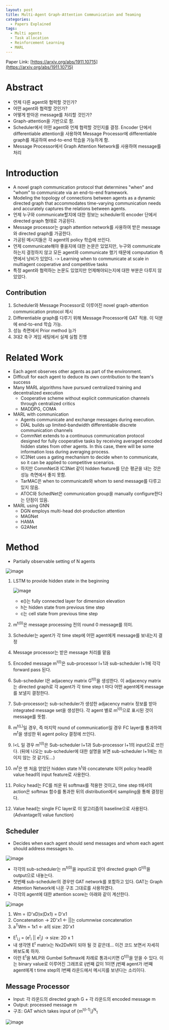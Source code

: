 ```yaml
---
layout: post
title: Multi-Agent Graph-Attention Communication and Teaming
categories:
  - Papers Explained
tags:
  - Multi agents
  - Task allocation
  - Reinforcement Learning
  - MARL
---
```

Paper Link: [https://arxiv.org/abs/1911.10715](https://arxiv.org/abs/1911.10715)

# Abstract

* 언제 다른 agent와 협력할 것인가?
* 어떤 agent와 협력할 것인가?
* 어떻게 받아온 message를 처리할 것인가?
* Graph-attention을 기반으로 함.
* Scheduler에서 어떤 agent와 언제 협력할 것인지를 결정. Encoder 단에서 differentiable attention을 사용하여 Message Processor에 differentiable graph를 제공하여 end-to-end 학습을 가능하게 함.
* Message Processor에서 Graph Attention Network를 사용하여 message를 처리

# Introduction

* A novel graph communication protocol that determines "when" and "whom" to communicate via an end-to-end framework.
* Modeling the topology of connections between agents as a dynamic directed graph that accommodates time-varying communication needs and accurately captures the relations between agents.
* 언제 누구와 communicate할지에 대한 정보는 scheduler의 encoder 단에서 directed graph 형태로 가공된다.
* Message processor는 graph attention network를 사용하여 받은 message와 directed graph를 가공한다.
* 가공된 메시지들은 각 agent의 policy 학습에 쓰인다.
* 언제 communicate해야 좋을지에 대한 논문은 있었지만, 누구와 communicate하는지 결정하지 않고 모든 agent와 communicate 했기 때문에 computation 측면에서 낭비가 있었다. -> Learning when to communicate at scale in multiagent cooperative and competitive tasks
* 특정 agent와 협력하는 논문도 있었지만 언제해야되는지에 대한 부분은 다루지 않았었다.

## Contribution

1. Scheduler와 Message Processor로 이루어진 novel graph-attention communication protocol 제시
2. Differentiable graph를 다루기 위해 Message Processor에 GAT 적용. 이 덕분에 end-to-end 학습 가능.
3. 성능 측면에서 Prior method 능가
4. 3대2 축구 게임 세팅에서 실제 실험 진행

# Related Work

* Each agent observes other agents as part of the environment.
* Difficult for each agent to deduce its own contribution to the team's success
* Many MARL algorithms have pursued centralized training and decentralized execution
  * Cooperative scheme without explicit communication channels through centralized critics
  * MADDPG, COMA
* MARL with communication
  * Agents communicate and exchange messages during execution.
  * DIAL builds up limited-bandwidth differentiable discrete communication channels
  * CommNet extends to a continuous communication protocol designed for fully cooperative tasks by receiving averaged encoded hidden states from other agents. In this case, there will be some information loss during averaging process.
  * IC3Net uses a gating mechanism to decide when to communicate, so it can be applied to competitive scenarios.
  * 하지만 CommNet과 IC3Net 같이 hidden feature를 단순 평균을 내는 것은 성능 측면에서 좋지 못함.
  * TarMAC은 when to communicate와 whom to send message를 다루고 있지 않음.
  * ATOC와 SchedNet은 communication group을 manually configure한다는 단점이 있음.
* MARL using GNN
  * DGN employs multi-head dot-production attention
  * MAGNet
  * HAMA
  * G2ANet

# Method

* Partially observable setting of N agents

![image](https://user-images.githubusercontent.com/45442859/131297826-23c3391a-9825-4489-9f44-bb176634e219.png)

1. LSTM to provide hidden state in the beginning

   ![image](https://user-images.githubusercontent.com/45442859/131298069-25b41b89-3cab-4c2c-a277-67479b0b99b8.png)
    
    * e()는 fully connected layer for dimension elevation
    * h는 hidden state from previous time step
    * c는 cell state from previous time step

2. m<sup>t(0)</sup>은 message processing 전의 round 0 message를 의미.
3. Scheduler는 agent가 각 time step에 어떤 agent에게 message를 보내는지 결정
4. Message processor는 받은 message 처리를 맡음
5. Encoded message m<sup>t(l)</sup>은 sub-processor l+1과 sub-scheduler l+1에 각각 forward pass 된다.
6. Sub-scheduler l은 adjacency matrix G<sup>t(l)</sup>을 생성한다. 이 adjacency matrix는 directed graph로 각 agent가 각 time step t 마다 어떤 agent에게 message를 보낼지 결정한다.
7. Sub-processor는 sub-scheduler가 생성한 adjacency matrix 정보를 받아 integrated message set을 생성한다. 각 agent 별로 m<sup>t(l)</sup>으로 표시된 것이 message를 뜻함.
8. m<sup>t(L)</sup>일 경우, 즉 마지막 round of communication일 경우 FC layer를 통과하여 m<sup>t</sup>을 생성한 뒤 agent policy 결정에 쓰인다.
9. l<L 일 경우 m<sup>t(l)</sup>은 Sub-scheduler l+1과 Sub-processor l+1의 input으로 쓰인다. (뒤에 나오는 sub-scheduler에 대한 설명을 보면 sub-scheduler l+1에는 쓰이지 않는 것 같기도...)
10. m<sup>t</sup>은 맨 처음 얻었던 hidden state h<sup>t</sup>와 concatenate 되어 policy head와 value head의 input feature로 사용한다.
11. Policy head는 FC를 씌운 뒤 softmax를 적용한 것이고, time step t에서의 action은 softmax 함수를 통과한 뒤의 distribution에서 sampling을 통해 결정된다.
12. Value head는 single FC layer로 이 알고리즘의 baseline으로 사용된다. (Advantage의 value function)

## Scheduler

* Decides when each agent should send messages and whom each agent should address messages to.

![image](https://user-images.githubusercontent.com/45442859/131336840-cb3f9f1b-9039-4288-a613-51ea85970a47.png)

* 각각의 sub-scheduler는 m<sup>t(0)</sup>을 input으로 받아 directed graph G<sup>t(l)</sup>을 output으로 내놓는다.
* 첫번째 sub-scheduler의 경우만 GAT network를 포함하고 있다. GAT는 Graph Attention Network에 나온 구조 그대로를 사용하였다.
* 각각의 agent에 대한 attention score는 아래와 같이 계산한다.

![image](https://user-images.githubusercontent.com/45442859/131338335-4ef3dee8-982c-47ba-8bda-fd2a5147eeb4.png)

1. Wm = (D'xD)x(Dx1) = D'x1
2. Concatenation -> 2D'x1 <- ||는 columnwise concatenation
3. a<sup>T</sup>Wm = 1x1 <- a의 size: 2D'x1

* E<sup>t</sup><sub>i,j</sub> = (e<sup>t</sup><sub>i</sub> || e<sup>t</sup><sub>j</sub>) -> size: 2D x 1
* 내 생각엔 E<sup>t</sup> matrix는 Nx2DxN이 되야 될 것 같은데... 이건 코드 보면서 자세히 봐보도록 하자.
* 이런 E<sup>t</sup>을 MLP와 Gumbel Softmax에 차례로 통과시키면 G<sup>t(l)</sup>을 얻을 수 있다. 이는 binary value로 이루어진 그래프로 ij번째 값이 1이면 j번째 agent가 i번째 agent에게 t time step의 l번째 라운드에서 메시지를 보낸다는 소리이다.

## Message Processor

* Input: 각 라운드의 directed graph G + 각 라운드의 encoded message m
* Output: processed message m
* 구조: GAT which takes input of {m<sup>t(l-1)</sup><sub>i</sub>}<sup>N</sup><sub>1</sub>

![image](https://user-images.githubusercontent.com/45442859/131343400-b61b1080-7bdc-4bb4-98ce-b101f917a80b.png)

